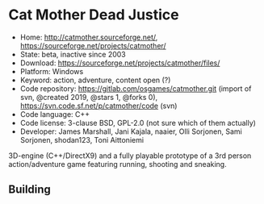 # Cat Mother Dead Justice

- Home: http://catmother.sourceforge.net/, https://sourceforge.net/projects/catmother/
- State: beta, inactive since 2003
- Download: https://sourceforge.net/projects/catmother/files/
- Platform: Windows
- Keyword: action, adventure, content open (?)
- Code repository: https://gitlab.com/osgames/catmother.git (import of svn, @created 2019, @stars 1, @forks 0), https://svn.code.sf.net/p/catmother/code (svn)
- Code language: C++
- Code license: 3-clause BSD, GPL-2.0 (not sure which of them actually)
- Developer: James Marshall, Jani Kajala, naaier, Olli Sorjonen, Sami Sorjonen, shodan123, Toni Aittoniemi

3D-engine (C++/DirectX9) and a fully playable prototype of a 3rd person action/adventure game featuring running, shooting and sneaking.

## Building
